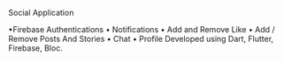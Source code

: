 Social Application

•Firebase Authentications
•	Notifications
•	Add and Remove Like
•	Add / Remove Posts And Stories 
•	Chat 
•	Profile
Developed using Dart, Flutter, Firebase, Bloc.
